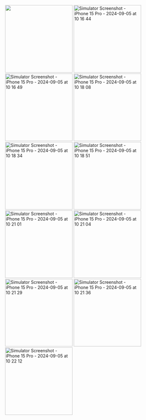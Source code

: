 <img src = https://github.com/user-attachments/assets/1361344b-d505-4b84-b1d5-1c03a48f5070 width="220">

<img src="https://github.com/user-attachments/assets/10c663e4-f69f-45ab-91cc-490940caf08d" width="220" alt="Simulator Screenshot - iPhone 15 Pro - 2024-09-05 at 10 16 44">
<img src="https://github.com/user-attachments/assets/0d77eced-a917-4978-87d3-86212f99bad1" width="220" alt="Simulator Screenshot - iPhone 15 Pro - 2024-09-05 at 10 16 49">
<img src="https://github.com/user-attachments/assets/dee0daba-745d-401f-ad10-18b34f86965b" width="220" alt="Simulator Screenshot - iPhone 15 Pro - 2024-09-05 at 10 18 08">
<img src="https://github.com/user-attachments/assets/e6db7aa2-f2cf-4df0-8c61-3f22f3cb3582" width="220" alt="Simulator Screenshot - iPhone 15 Pro - 2024-09-05 at 10 18 34">
<img src="https://github.com/user-attachments/assets/63632b1f-9970-43c2-b975-76a1f1862674" width="220" alt="Simulator Screenshot - iPhone 15 Pro - 2024-09-05 at 10 18 51">
<img src="https://github.com/user-attachments/assets/f7c070ee-259e-4a2b-86b4-570942e620f6" width="220" alt="Simulator Screenshot - iPhone 15 Pro - 2024-09-05 at 10 21 01">
<img src="https://github.com/user-attachments/assets/346e2639-9a14-4ae5-8683-ffcf30a4a0f1" width="220" alt="Simulator Screenshot - iPhone 15 Pro - 2024-09-05 at 10 21 04">
<img src="https://github.com/user-attachments/assets/25fa56ab-b1a9-4038-aec6-6c06f658235c" width="220" alt="Simulator Screenshot - iPhone 15 Pro - 2024-09-05 at 10 21 29">
<img src="https://github.com/user-attachments/assets/46981a34-847e-4766-a432-dd63529af296" width="220" alt="Simulator Screenshot - iPhone 15 Pro - 2024-09-05 at 10 21 36">
<img src="https://github.com/user-attachments/assets/e95cf971-3d02-467f-ae9d-955e42683281" width="220" alt="Simulator Screenshot - iPhone 15 Pro - 2024-09-05 at 10 22 12">
